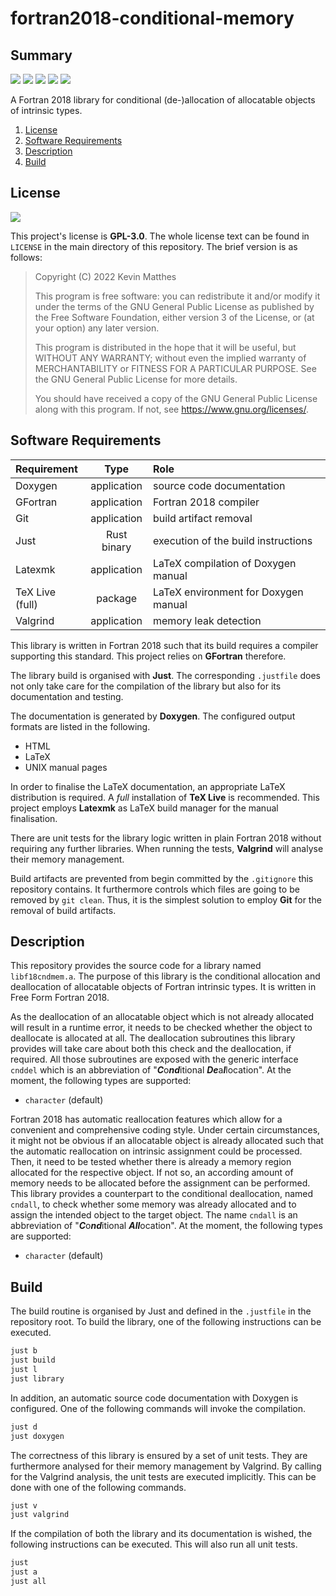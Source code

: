 <!---------------------- GNU General Public License 3.0 ------------------------
--                                                                            --
-- Copyright (C) 2022 Kevin Matthes                                           --
--                                                                            --
-- This program is free software: you can redistribute it and/or modify       --
-- it under the terms of the GNU General Public License as published by       --
-- the Free Software Foundation, either version 3 of the License, or          --
-- (at your option) any later version.                                        --
--                                                                            --
-- This program is distributed in the hope that it will be useful,            --
-- but WITHOUT ANY WARRANTY; without even the implied warranty of             --
-- MERCHANTABILITY or FITNESS FOR A PARTICULAR PURPOSE.  See the              --
-- GNU General Public License for more details.                               --
--                                                                            --
-- You should have received a copy of the GNU General Public License          --
-- along with this program.  If not, see <https://www.gnu.org/licenses/>.     --
--                                                                            --
------------------------------------------------------------------------------->

<!------------------------------------------------------------------------------
--
--  AUTHOR      Kevin Matthes
--  BRIEF       Important information regarding this project.
--  COPYRIGHT   GPL-3.0
--  DATE        2022
--  FILE        README.md
--  NOTE        See `LICENSE' for full license.
--
------------------------------------------------------------------------------->

# fortran2018-conditional-memory

## Summary

[![](https://bors.tech/images/badge_small.svg)](https://app.bors.tech/repositories/57832)
[![](https://github.com/kevinmatthes/fortran2018-conditional-memory/workflows/bump2version/badge.svg)](https://github.com/kevinmatthes/fortran2018-conditional-memory/workflows/bump2version)
[![](https://github.com/kevinmatthes/fortran2018-conditional-memory/workflows/cffconvert/badge.svg)](https://github.com/kevinmatthes/fortran2018-conditional-memory/workflows/cffconvert)
[![](https://github.com/kevinmatthes/fortran2018-conditional-memory/workflows/valgrind/badge.svg)](https://github.com/kevinmatthes/fortran2018-conditional-memory/workflows/valgrind)
[![](https://img.shields.io/github/license/kevinmatthes/fortran2018-conditional-memory)](https://github.com/kevinmatthes/fortran2018-conditional-memory)

A Fortran 2018 library for conditional (de-)allocation of allocatable objects of
intrinsic types.

1. [License](#license)
2. [Software Requirements](#software-requirements)
3. [Description](#description)
4. [Build](#build)

## License

[![](https://img.shields.io/github/license/kevinmatthes/fortran2018-conditional-memory)](https://github.com/kevinmatthes/fortran2018-conditional-memory)

This project's license is **GPL-3.0**.  The whole license text can be found in
`LICENSE` in the main directory of this repository.  The brief version is as
follows:

> Copyright (C) 2022 Kevin Matthes
>
> This program is free software: you can redistribute it and/or modify
> it under the terms of the GNU General Public License as published by
> the Free Software Foundation, either version 3 of the License, or
> (at your option) any later version.
>
> This program is distributed in the hope that it will be useful,
> but WITHOUT ANY WARRANTY; without even the implied warranty of
> MERCHANTABILITY or FITNESS FOR A PARTICULAR PURPOSE.  See the
> GNU General Public License for more details.
>
> You should have received a copy of the GNU General Public License
> along with this program.  If not, see <https://www.gnu.org/licenses/>.

## Software Requirements

| Requirement       | Type          | Role                                  |
|:------------------|:-------------:|:--------------------------------------|
| Doxygen           | application   | source code documentation             |
| GFortran          | application   | Fortran 2018 compiler                 |
| Git               | application   | build artifact removal                |
| Just              | Rust binary   | execution of the build instructions   |
| Latexmk           | application   | LaTeX compilation of Doxygen manual   |
| TeX Live (full)   | package       | LaTeX environment for Doxygen manual  |
| Valgrind          | application   | memory leak detection                 |

This library is written in Fortran 2018 such that its build requires a compiler
supporting this standard.  This project relies on **GFortran** therefore.

The library build is organised with **Just**.  The corresponding `.justfile`
does not only take care for the compilation of the library but also for its
documentation and testing.

The documentation is generated by **Doxygen**.  The configured output formats
are listed in the following.

* HTML
* LaTeX
* UNIX manual pages

In order to finalise the LaTeX documentation, an appropriate LaTeX distribution
is required.  A *full* installation of **TeX Live** is recommended.  This
project employs **Latexmk** as LaTeX build manager for the manual finalisation.

There are unit tests for the library logic written in plain Fortran 2018 without
requiring any further libraries.  When running the tests, **Valgrind** will
analyse their memory management.

Build artifacts are prevented from begin committed by the `.gitignore` this
repository contains.  It furthermore controls which files are going to be
removed by `git clean`.  Thus, it is the simplest solution to employ **Git** for
the removal of build artifacts.

## Description

This repository provides the source code for a library named `libf18cndmem.a`.
The purpose of this library is the conditional allocation and deallocation of
allocatable objects of Fortran intrinsic types.  It is written in Free Form
Fortran 2018.

As the deallocation of an allocatable object which is not already allocated will
result in a runtime error, it needs to be checked whether the object to
deallocate is allocated at all.  The deallocation subroutines this library
provides will take care about both this check and the deallocation, if required.
All those subroutines are exposed with the generic interface `cnddel` which is
an abbreviation of "***C***o***nd***itional ***De***a***l***location".  At the
moment, the following types are supported:

* `character` (default)

Fortran 2018 has automatic reallocation features which allow for a convenient
and comprehensive coding style.  Under certain circumstances, it might not be
obvious if an allocatable object is already allocated such that the automatic
reallocation on intrinsic assignment could be processed.  Then, it need to be
tested whether there is already a memory region allocated for the respective
object.  If not so, an according amount of memory needs to be allocated before
the assignment can be performed.  This library provides a counterpart to the
conditional deallocation, named `cndall`, to check whether some memory was
already allocated and to assign the intended object to the target object.  The
name `cndall` is an abbreviation of "***C***o***nd***itional ***All***ocation".
At the moment, the following types are supported:

* `character` (default)

## Build

The build routine is organised by Just and defined in the `.justfile` in the
repository root.  To build the library, one of the following instructions can
be executed.

```bash
just b
just build
just l
just library
```

In addition, an automatic source code documentation with Doxygen is configured.
One of the following commands will invoke the compilation.

```bash
just d
just doxygen
```

The correctness of this library is ensured by a set of unit tests.  They are
furthermore analysed for their memory management by Valgrind.  By calling for
the Valgrind analysis, the unit tests are executed implicitly.  This can be
done with one of the following commands.

```bash
just v
just valgrind
```

If the compilation of both the library and its documentation is wished, the
following instructions can be executed.  This will also run all unit tests.

```bash
just
just a
just all
```

<!----------------------------------------------------------------------------->
